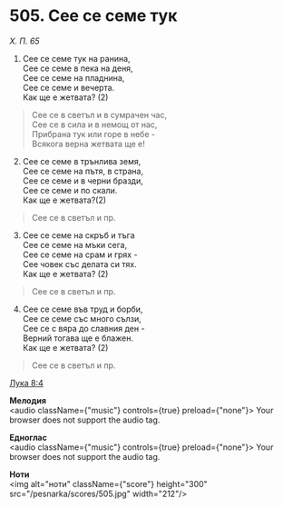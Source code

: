 # 505. Сее се семе тук

_Х. П. 65_

1. Сее се семе тук на ранина,  
Сее се семе в пека на деня,  
Сее се семе на пладнина,  
Сее се семе и вечерта.  
Как ще е жетвата? (2)  

> Сее се в светъл и в сумрачен час,  
> Сее се в сила и в немощ от нас,  
> Прибрана тук или горе в небе -  
> Всякога верна жетвата ще е!

2. Сее се семе в трънлива земя,  
Сее се семе на пътя, в страна,  
Сее се семе и в черни бразди,  
Сее се семе и по скали.  
Как ще е жетвата?(2)  

> Сее се в светъл и пр.  

3. Сее се семе на скръб и тъга  
Сее се семе на мъки сега,  
Сее се семе на срам и грях -  
Сее човек със делата си тях.  
Как ще е жетвата? (2)  

> Сее се в светъл и пр.  

4. Сее се семе във труд и борби,  
Сее се семе със много сълзи,  
Сее се с вяра до славния ден -  
Верний тогава ще е блажен.  
Как ще е жетвата? (2)  

> Сее се в светъл и пр.

[Лука 8:4](http://biblia.bg/index.php?k=42&g=8&s=4)

**Мелодия**  
<audio className={"music"} controls={true} preload={"none"}>
    <source src="/pesnarka/mp3/505.mp3" type="audio/mpeg"/>
    Your browser does not support the audio tag.
</audio>

**Едноглас**  
<audio className={"music"} controls={true} preload={"none"}>
    <source src="/pesnarka/transp/505.mp3" type="audio/mpeg"/>
    Your browser does not support the audio tag.
</audio>

**Ноти**  
<img alt="ноти" className={"score"} height="300" src="/pesnarka/scores/505.jpg" width="212"/>
